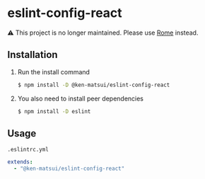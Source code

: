 # eslint-config-react

:warning: This project is no longer maintained. Please use [Rome](https://rome.tools) instead.

## Installation

1. Run the install command
   ```bash
   $ npm install -D @ken-matsui/eslint-config-react
   ```
2. You also need to install peer dependencies
   ```bash
   $ npm install -D eslint
   ```

## Usage

`.eslintrc.yml`

```yaml
extends:
  - "@ken-matsui/eslint-config-react"
```
